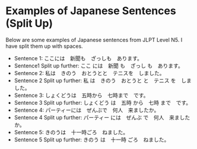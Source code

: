 
# Examples of Japanese Sentences (Split Up)
 Below are some examples of Japanese sentences from JLPT Level N5.
 I have split them up with spaces.

- Sentence 1:
  ここには　新聞も　ざっしも　あります。
- Sentence1 Split up further: ここ には　新聞 も　ざっし も　あります。
- Sentence 2:
  私は　きのう　おとうとと　テニスを　しました。
- Sentence 2 Split up further:
  私 は　きのう　おとうと と　テニス を　しました。
- Sentence 3:
  しょくどうは　五時から　七時まで　です。
- Sentence 3 Split up further:
  しょくどう は　五時 から　七時 まで　です。
- Sentence 4:
  パーティーには　ぜんぶで　何人　来ましたか。
- Sentence 4 Split up further:
  パーティー には　ぜんぶ で　何人　来ました か。
- Sentence 5:
  きのうは　十一時ごろ　ねました。
- Sentence 5 Split up further:
  きのう は　十一時 ごろ　ねました。
